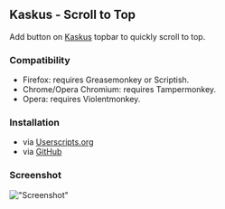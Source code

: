 ## Kaskus - Scroll to Top

Add button on [Kaskus](http://www.kaskus.co.id/) topbar to quickly scroll to top.

### Compatibility

* Firefox: requires Greasemonkey or Scriptish.
* Chrome/Opera Chromium: requires Tampermonkey.
* Opera: requires Violentmonkey.

### Installation

* via [Userscripts.org](https://userscripts.org/scripts/show/356658)
* via [GitHub](https://raw.github.com/LouCypher/userscripts/master/kaskus/scroll-to-top/userscript.user.js)

### Screenshot

!["Screenshot"](https://mediacru.sh/Qjrp3WGaeeWD.png)

